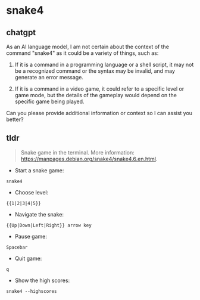 # snake4 
## chatgpt 
As an AI language model, I am not certain about the context of the command "snake4" as it could be a variety of things, such as:

1. If it is a command in a programming language or a shell script, it may not be a recognized command or the syntax may be invalid, and may generate an error message.

2. If it is a command in a video game, it could refer to a specific level or game mode, but the details of the gameplay would depend on the specific game being played.

Can you please provide additional information or context so I can assist you better? 

## tldr 
 
> Snake game in the terminal.
> More information: <https://manpages.debian.org/snake4/snake4.6.en.html>.

- Start a snake game:

`snake4`

- Choose level:

`{{1|2|3|4|5}}`

- Navigate the snake:

`{{Up|Down|Left|Right}} arrow key`

- Pause game:

`Spacebar`

- Quit game:

`q`

- Show the high scores:

`snake4 --highscores`
